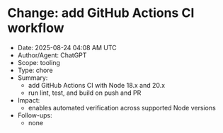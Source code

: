 # Change: add GitHub Actions CI workflow

- Date: 2025-08-24 04:08 AM UTC
- Author/Agent: ChatGPT
- Scope: tooling
- Type: chore
- Summary:
  - add GitHub Actions CI with Node 18.x and 20.x
  - run lint, test, and build on push and PR
- Impact:
  - enables automated verification across supported Node versions
- Follow-ups:
  - none
